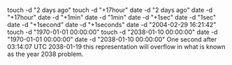 
touch -d "2 days ago"
touch -d "+17hour"
date -d "2 days ago"
date -d "+17hour"
date -d "+1min"
date -d "1min"
date -d "+1sec"
date -d "1sec"
date -d "+1second"
date -d "+1seconds"
date -d "2004-02-29 16:21:42"
touch -d "1970-01-01 00:00:00"
touch -d "2038-01-10 00:00:00"
date -d "1970-01-01 00:00:00"
date -d "2038-01-10 00:00:00"
One second after 03:14:07 UTC 2038-01-19 this representation will overflow in what is known as the year 2038 problem.
